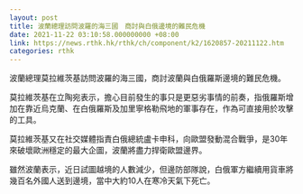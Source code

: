 ```yaml
---
layout: post
title: 波蘭總理訪問波羅的海三國　商討與白俄邊境的難民危機
date: 2021-11-22 03:10:58.000000000 +08:00
link: https://news.rthk.hk/rthk/ch/component/k2/1620857-20211122.htm
categories: rthk
---
```


波蘭總理莫拉維茨基訪問波羅的海三國，商討波蘭與白俄羅斯邊境的難民危機。

莫拉維茨基在立陶宛表示，擔心目前發生的事只是更惡劣事情的前奏，指俄羅斯增加在靠近烏克蘭、在白俄羅斯及加里寧格勒飛地的軍事存在，作為可直接用於攻擊的工具。

莫拉維茨基又在社交媒體指責白俄總統盧卡申科，向歐盟發動混合戰爭，是30年來破壞歐洲穩定的最大企圖，波蘭將盡力捍衛歐盟邊界。

雖然波蘭表示，近日試圖越境的人數減少，但邊防部隊說，白俄軍方繼續用貨車將幾百名外國人送到邊境，當中大約10人在寒冷天氣下死亡。
